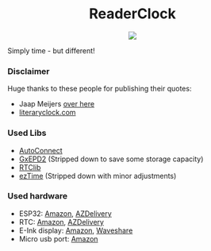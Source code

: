 <h1 align="center">
  ReaderClock
</h1>

<p align="center">
    <a href="https://www.gnu.org/licenses/agpl-3.0">
    <img src="https://img.shields.io/badge/License-AGPL%20v3-blue.svg" />
  </a>
</p>

Simply time - but different!

### Disclaimer

Huge thanks to these people for publishing their quotes:

- Jaap Meijers [over here](https://www.instructables.com/Literary-Clock-Made-From-E-reader/)
- [literaryclock.com](http://literaryclock.com)

### Used Libs

- [AutoConnect](https://github.com/Hieromon/AutoConnect)
- [GxEPD2](https://github.com/ZinggJM/GxEPD2) (Stripped down to save some storage capacity)
- [RTClib](https://github.com/adafruit/RTClib)
- [ezTime](https://github.com/ropg/ezTime) (Stripped down with minor adjustments)

### Used hardware

- ESP32: [Amazon](https://www.amazon.de/-/en/dp/B08BZGC22Q), [AZDelivery](https://www.az-delivery.de/en/products/esp32-dev-kit-c-v4-unverlotet)
- RTC: [Amazon](https://www.amazon.de/-/en/dp/B07RGTFWS3), [AZDelivery](https://www.az-delivery.de/en/products/ds3231-real-time-clock)
- E-Ink display: [Amazon](https://www.amazon.de/gp/product/B074NR1SW2), [Waveshare](https://www.waveshare.com/product/displays/e-paper/4.2inch-e-paper-module.htm)
- Micro usb port: [Amazon](https://www.amazon.de/-/en/WayinTop-Pieces-Adaptor-Breakout-Converter/dp/B07W13X3TD/ref=sr_1_3)
